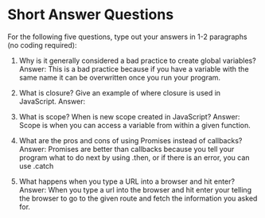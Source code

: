 # Short Answer Questions
For the following five questions, type out your answers in 1-2 paragraphs (no coding required):

1. Why is it generally considered a bad practice to create global variables?
Answer: This is a bad practice because if you have a variable with the same name it can be overwritten once you run your program.

1. What is closure? Give an example of where closure is used in JavaScript.
Answer: 

1. What is scope? When is new scope created in JavaScript?
Answer: Scope is when you can access a variable from within a given function.

1. What are the pros and cons of using Promises instead of callbacks?
Answer: Promises are better than callbacks because you tell your program what to do next by using .then, or if there is an error, you can use .catch

1. What happens when you type a URL into a browser and hit enter?
Answer: When you type a url into the browser and hit enter your telling the browser to go to the given route and fetch the information you asked for.
